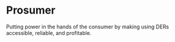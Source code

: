 # Prosumer
Putting power in the hands of the consumer by making using DERs accessible, reliable, and profitable.
